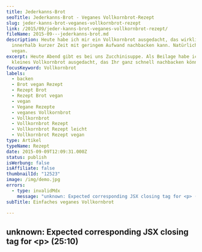 ```yaml
---
title: Jederkanns-Brot
seoTitle: Jederkanns-Brot - Veganes Vollkornbrot-Rezept
slug: jeder-kanns-brot-veganes-vollkornbrot-rezept
link: /2015/09/jeder-kanns-brot-veganes-vollkornbrot-rezept/
fileName: 2015-09---jederkanns-brot.md
description: Heute habe ich mir ein Vollkornbrot ausgedacht, das wirklich jeder
  innerhalb kurzer Zeit mit geringem Aufwand nachbacken kann. Natürlich ist es
  vegan.
excerpt: Heute Abend gibt es bei uns Zucchinisuppe. Als Beilage habe ich mir ein
  kleines Vollkornbrot ausgedacht, das Ihr ganz schnell nachbacken könnt.
focusKeyword: Vollkornbrot
labels:
  - backen
  - Brot vegan Rezept
  - Rezept Brot
  - Rezept Brot vegan
  - vegan
  - Vegane Rezepte
  - veganes Vollkornbrot
  - Vollkornbrot
  - Vollkornbrot Rezept
  - Vollkornbrot Rezept leicht
  - Vollkornbrot Rezept vegan
type: Artikel
typeName: Rezept
date: 2015-09-09T12:09:31.000Z
status: publish
isWerbung: false
isAffiliate: false
thumbnailId: "12523"
image: /img/demo.jpg
errors:
  - type: invalidMdx
    message: "unknown: Expected corresponding JSX closing tag for <p> (25:10)"
subTitle: Einfaches veganes Vollkornbrot
  
---
```


## unknown: Expected corresponding JSX closing tag for &lt;p> (25:10)

<!--
![Veganes Vollkornbrot aus meinem Ofen](http://cardamonchai.com/wp-content/uploads/2015/09/IMG_0345-640x640.jpg "Veganes Vollkornbrot aus meinem Ofen")

**Heute Abend gibt es bei uns Zucchinisuppe. Als Beilage habe ich mir ein
kleines Vollkornbrot ausgedacht, das Ihr ganz schnell nachbacken könnt. Ich habe
ihm den klangvollen Namen Jederkanns-Brot gegeben.** ## Ihr braucht-
Hitzebeständige Form (Jenaer Glas, Römertopf, Kuchenform oder im Idealfall
Brotform)

- Löffel
- Rührschüssel (Salatschüssel geht natürlich genau so)
- Messbecher
- Holzstäbchen, Zahnstocher oder chinesisches Essstäbchen
- Ofen
- Lust auf ein leckeres Vollkornbrot## Zutaten<ul><li>

![Alles gut vermischen](http://cardamonchai.com/wp-content/uploads/2015/09/IMG_0338-640x640.jpg "Alles gut vermischen")

500 g Vollkornmehl (Ich habe mit meiner Kornmühle 400 g Roggenmehl und 100 g
Buchweizenmehl hergestellt und beide Sorten gemischt, die Spelzen habe ich im
Mehl belassen, Ihr könnt natürlich auch jedes andere Vollkornmehl
nehmen.)</li><li>150 g Saat (z. B. Kürbiskerne, Sesam oder
Leinsamen)</li><li>450 ml lauwarmes Wasser</li><li>1 Beutelchen
Trockenhefe</li><li>2 Esslöffel Essig</li><li>1 Tl Salz</li><li>Etwas
Pflanzenöl</li></ul>## Zubereitung

Ofen auf 50 Grad vorheizen und die hitzebeständige Form mit dem Pflanzenöl
einfetten. Wasser, Essig und Hefe in den Messbecher geben und so lange mit dem
Löffel umrühren, bis sich alles vermischt hat. Das Mehl mit den Kernen und dem
Salz in die Schüssel geben und vermengen. Die Flüssigkeit dazu geben und den
kompletten Teig mit dem Löffel gleichmäßig durchrühren, bis sich eine lockere,
zusammenhängende Masse ergeben hat. Der Teig sollte ein Bisschen klebrig
bleiben, ist das nicht der Fall, könnt Ihr ruhig noch ein paar Tropfen Wasser
hinzugeben.

![In die Form geben](http://cardamonchai.com/wp-content/uploads/2015/09/IMG_0339-640x640.jpg "In die Form geben")

Die Masse in die bereits eingefettete, hitzebeständige Form geben und 20 Minuten
bei 50 Grad im Ofen gehen lassen. Nach Ablauf der Zeit die Temperatur auf 180
Grad hochdrehen und das Brot für 50 Minuten backen.

Wenn die 50 Minuten vergangen sind, mit dem Stäbchen in den Teig stechen. Bleibt
nichts mehr kleben, ist das Brot fertig. Falls doch noch was hängen bleibt,
macht Ihr den Ofen einfach noch ein paar Minuten zu und wiederholt den
Stäbchentest dann nochmal.

Das Vollkornbrot bei geöffneter Ofenklappe auskühlen lassen.

Schmeckt natürlich nicht nur zu
[Zucchinisuppe](/2015/09/zucchinisuppe-herbstlich-vegan/) gut. :-)

Guten Appetit!

-->

  
